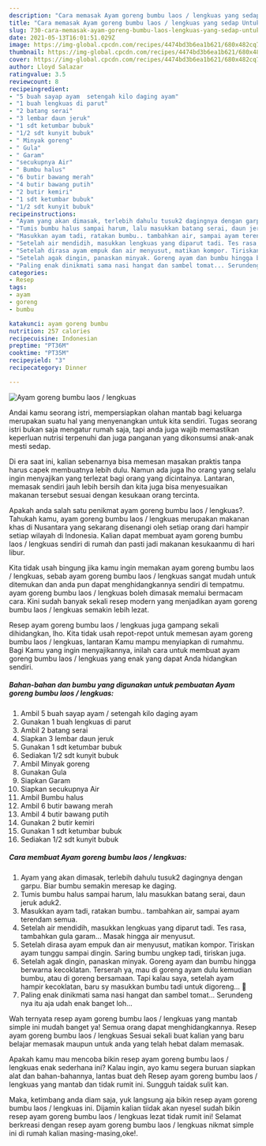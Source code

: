 ```yaml
---
description: "Cara memasak Ayam goreng bumbu laos / lengkuas yang sedap Untuk Jualan"
title: "Cara memasak Ayam goreng bumbu laos / lengkuas yang sedap Untuk Jualan"
slug: 730-cara-memasak-ayam-goreng-bumbu-laos-lengkuas-yang-sedap-untuk-jualan
date: 2021-05-13T16:01:51.029Z
image: https://img-global.cpcdn.com/recipes/4474bd3b6ea1b621/680x482cq70/ayam-goreng-bumbu-laos-lengkuas-foto-resep-utama.jpg
thumbnail: https://img-global.cpcdn.com/recipes/4474bd3b6ea1b621/680x482cq70/ayam-goreng-bumbu-laos-lengkuas-foto-resep-utama.jpg
cover: https://img-global.cpcdn.com/recipes/4474bd3b6ea1b621/680x482cq70/ayam-goreng-bumbu-laos-lengkuas-foto-resep-utama.jpg
author: Lloyd Salazar
ratingvalue: 3.5
reviewcount: 8
recipeingredient:
- "5 buah sayap ayam  setengah kilo daging ayam"
- "1 buah lengkuas di parut"
- "2 batang serai"
- "3 lembar daun jeruk"
- "1 sdt ketumbar bubuk"
- "1/2 sdt kunyit bubuk"
- " Minyak goreng"
- " Gula"
- " Garam"
- "secukupnya Air"
- " Bumbu halus"
- "6 butir bawang merah"
- "4 butir bawang putih"
- "2 butir kemiri"
- "1 sdt ketumbar bubuk"
- "1/2 sdt kunyit bubuk"
recipeinstructions:
- "Ayam yang akan dimasak, terlebih dahulu tusuk2 dagingnya dengan garpu. Biar bumbu semakin meresap ke daging."
- "Tumis bumbu halus sampai harum, lalu masukkan batang serai, daun jeruk aduk2."
- "Masukkan ayam tadi, ratakan bumbu.. tambahkan air, sampai ayam terendam semua."
- "Setelah air mendidih, masukkan lengkuas yang diparut tadi. Tes rasa, tambahkan gula garam... Masak hingga air menyusut."
- "Setelah dirasa ayam empuk dan air menyusut, matikan kompor. Tiriskan ayam tunggu sampai dingin. Saring bumbu ungkep tadi, tiriskan juga."
- "Setelah agak dingin, panaskan minyak. Goreng ayam dan bumbu hingga berwarna kecoklatan. Terserah ya, mau di goreng ayam dulu kemudian bumbu, atau di goreng bersamaan. Tapi kalau saya, setelah ayam hampir kecoklatan, baru sy masukkan bumbu tadi untuk digoreng... 🤭"
- "Paling enak dinikmati sama nasi hangat dan sambel tomat... Serundeng nya itu aja udah enak banget loh..."
categories:
- Resep
tags:
- ayam
- goreng
- bumbu

katakunci: ayam goreng bumbu 
nutrition: 257 calories
recipecuisine: Indonesian
preptime: "PT36M"
cooktime: "PT35M"
recipeyield: "3"
recipecategory: Dinner

---
```



![Ayam goreng bumbu laos / lengkuas](https://img-global.cpcdn.com/recipes/4474bd3b6ea1b621/680x482cq70/ayam-goreng-bumbu-laos-lengkuas-foto-resep-utama.jpg)

Andai kamu seorang istri, mempersiapkan olahan mantab bagi keluarga merupakan suatu hal yang menyenangkan untuk kita sendiri. Tugas seorang istri bukan saja mengatur rumah saja, tapi anda juga wajib memastikan keperluan nutrisi terpenuhi dan juga panganan yang dikonsumsi anak-anak mesti sedap.

Di era  saat ini, kalian sebenarnya bisa memesan masakan praktis tanpa harus capek membuatnya lebih dulu. Namun ada juga lho orang yang selalu ingin menyajikan yang terlezat bagi orang yang dicintainya. Lantaran, memasak sendiri jauh lebih bersih dan kita juga bisa menyesuaikan makanan tersebut sesuai dengan kesukaan orang tercinta. 



Apakah anda salah satu penikmat ayam goreng bumbu laos / lengkuas?. Tahukah kamu, ayam goreng bumbu laos / lengkuas merupakan makanan khas di Nusantara yang sekarang disenangi oleh setiap orang dari hampir setiap wilayah di Indonesia. Kalian dapat membuat ayam goreng bumbu laos / lengkuas sendiri di rumah dan pasti jadi makanan kesukaanmu di hari libur.

Kita tidak usah bingung jika kamu ingin memakan ayam goreng bumbu laos / lengkuas, sebab ayam goreng bumbu laos / lengkuas sangat mudah untuk ditemukan dan anda pun dapat menghidangkannya sendiri di tempatmu. ayam goreng bumbu laos / lengkuas boleh dimasak memalui bermacam cara. Kini sudah banyak sekali resep modern yang menjadikan ayam goreng bumbu laos / lengkuas semakin lebih lezat.

Resep ayam goreng bumbu laos / lengkuas juga gampang sekali dihidangkan, lho. Kita tidak usah repot-repot untuk memesan ayam goreng bumbu laos / lengkuas, lantaran Kamu mampu menyiapkan di rumahmu. Bagi Kamu yang ingin menyajikannya, inilah cara untuk membuat ayam goreng bumbu laos / lengkuas yang enak yang dapat Anda hidangkan sendiri.

<!--inarticleads1-->

##### Bahan-bahan dan bumbu yang digunakan untuk pembuatan Ayam goreng bumbu laos / lengkuas:

1. Ambil 5 buah sayap ayam / setengah kilo daging ayam
1. Gunakan 1 buah lengkuas di parut
1. Ambil 2 batang serai
1. Siapkan 3 lembar daun jeruk
1. Gunakan 1 sdt ketumbar bubuk
1. Sediakan 1/2 sdt kunyit bubuk
1. Ambil  Minyak goreng
1. Gunakan  Gula
1. Siapkan  Garam
1. Siapkan secukupnya Air
1. Ambil  Bumbu halus
1. Ambil 6 butir bawang merah
1. Ambil 4 butir bawang putih
1. Gunakan 2 butir kemiri
1. Gunakan 1 sdt ketumbar bubuk
1. Sediakan 1/2 sdt kunyit bubuk




<!--inarticleads2-->

##### Cara membuat Ayam goreng bumbu laos / lengkuas:

1. Ayam yang akan dimasak, terlebih dahulu tusuk2 dagingnya dengan garpu. Biar bumbu semakin meresap ke daging.
1. Tumis bumbu halus sampai harum, lalu masukkan batang serai, daun jeruk aduk2.
1. Masukkan ayam tadi, ratakan bumbu.. tambahkan air, sampai ayam terendam semua.
1. Setelah air mendidih, masukkan lengkuas yang diparut tadi. Tes rasa, tambahkan gula garam... Masak hingga air menyusut.
1. Setelah dirasa ayam empuk dan air menyusut, matikan kompor. Tiriskan ayam tunggu sampai dingin. Saring bumbu ungkep tadi, tiriskan juga.
1. Setelah agak dingin, panaskan minyak. Goreng ayam dan bumbu hingga berwarna kecoklatan. Terserah ya, mau di goreng ayam dulu kemudian bumbu, atau di goreng bersamaan. Tapi kalau saya, setelah ayam hampir kecoklatan, baru sy masukkan bumbu tadi untuk digoreng... 🤭
1. Paling enak dinikmati sama nasi hangat dan sambel tomat... Serundeng nya itu aja udah enak banget loh...




Wah ternyata resep ayam goreng bumbu laos / lengkuas yang mantab simple ini mudah banget ya! Semua orang dapat menghidangkannya. Resep ayam goreng bumbu laos / lengkuas Sesuai sekali buat kalian yang baru belajar memasak maupun untuk anda yang telah hebat dalam memasak.

Apakah kamu mau mencoba bikin resep ayam goreng bumbu laos / lengkuas enak sederhana ini? Kalau ingin, ayo kamu segera buruan siapkan alat dan bahan-bahannya, lantas buat deh Resep ayam goreng bumbu laos / lengkuas yang mantab dan tidak rumit ini. Sungguh taidak sulit kan. 

Maka, ketimbang anda diam saja, yuk langsung aja bikin resep ayam goreng bumbu laos / lengkuas ini. Dijamin kalian tiidak akan nyesel sudah bikin resep ayam goreng bumbu laos / lengkuas lezat tidak rumit ini! Selamat berkreasi dengan resep ayam goreng bumbu laos / lengkuas nikmat simple ini di rumah kalian masing-masing,oke!.

